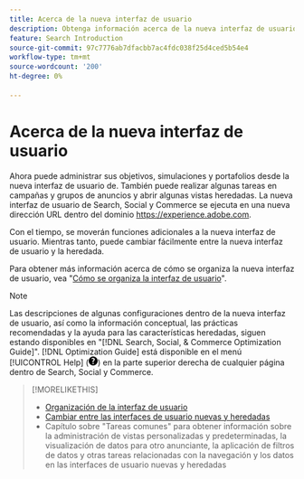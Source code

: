 ```yaml
---
title: Acerca de la nueva interfaz de usuario
description: Obtenga información acerca de la nueva interfaz de usuario.
feature: Search Introduction
source-git-commit: 97c7776ab7dfacbb7ac4fdc038f25d4ced5b54e4
workflow-type: tm+mt
source-wordcount: '200'
ht-degree: 0%

---
```


# Acerca de la nueva interfaz de usuario

Ahora puede administrar sus objetivos, simulaciones y portafolios desde la nueva interfaz de usuario de. También puede realizar algunas tareas en campañas y grupos de anuncios y abrir algunas vistas heredadas. La nueva interfaz de usuario de Search, Social y Commerce se ejecuta en una nueva dirección URL dentro del dominio https://experience.adobe.com.

Con el tiempo, se moverán funciones adicionales a la nueva interfaz de usuario. Mientras tanto, puede cambiar fácilmente entre la nueva interfaz de usuario y la heredada.

Para obtener más información acerca de cómo se organiza la nueva interfaz de usuario, vea &quot;[Cómo se organiza la interfaz de usuario](/help/search-social-commerce/getting-started/user-interface.md)&quot;.

>[!NOTE]
>
>Las descripciones de algunas configuraciones dentro de la nueva interfaz de usuario, así como la información conceptual, las prácticas recomendadas y la ayuda para las características heredadas, siguen estando disponibles en &quot;[!DNL Search, Social, & Commerce Optimization Guide]&quot;. [!DNL Optimization Guide] está disponible en el menú [!UICONTROL Help] (![menú Ayuda](/help/search-social-commerce/assets/help-main-menu.png "menú Ayuda")) en la parte superior derecha de cualquier página dentro de Search, Social y Commerce.

>[!MORELIKETHIS]
>
>* [Organización de la interfaz de usuario](/help/search-social-commerce/getting-started/user-interface.md)
>* [Cambiar entre las interfaces de usuario nuevas y heredadas](/help/search-social-commerce/getting-started/ui-switch.md)
>* Capítulo sobre &quot;Tareas comunes&quot; para obtener información sobre la administración de vistas personalizadas y predeterminadas, la visualización de datos para otro anunciante, la aplicación de filtros de datos y otras tareas relacionadas con la navegación y los datos en las interfaces de usuario nuevas y heredadas

